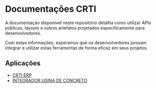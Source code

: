 # Documentações CRTI

A documentação disponível neste repositório detalha como utilizar APIs públicas, layouts e outros artefatos projetados especificamente para desenvolvedores. 

Com estas informações, esperamos que os desenvolvedores possam integrar e utilizar estas ferramentas de forma eficaz em seus projetos.


## Aplicações

* [CRTI ERP](/crtierp/README.md)
* [INTEGRADOR USINA DE CONCRETO](/integrador/README.md)
